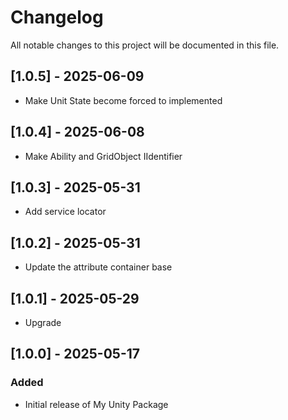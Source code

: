 # Changelog

All notable changes to this project will be documented in this file.

## [1.0.5] - 2025-06-09
- Make Unit State become forced to implemented

## [1.0.4] - 2025-06-08
- Make Ability and GridObject IIdentifier

## [1.0.3] - 2025-05-31
- Add service locator

## [1.0.2] - 2025-05-31
- Update the attribute container base

## [1.0.1] - 2025-05-29
- Upgrade

## [1.0.0] - 2025-05-17
### Added
- Initial release of My Unity Package
